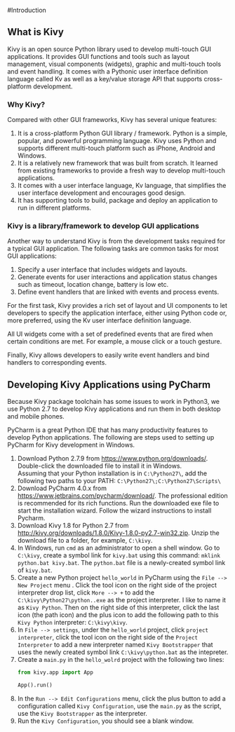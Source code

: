 #Introduction

## What is Kivy
Kivy is an open source Python library used to develop multi-touch GUI 
applications. It provides GUI functions and tools such as layout 
management, visual components (widgets), graphic and multi-touch tools
and event handling. It comes with a Pythonic user interface definition 
language called Kv as well as a key/value storage API that 
supports cross-platform development. 

### Why Kivy?
Compared with other GUI frameworks, Kivy has several unique features: 

1. It is a cross-platform Python GUI library / framework. Python is 
a simple, popular, and powerful programming language. Kivy uses
Python and supports different multi-touch platform such as iPhone, 
Android and Windows.
2. It is a relatively new framework that was built from scratch. It
learned from existing frameworks to provide a fresh way to develop
multi-touch applications. 
3. It comes with a user interface language, Kv language, that simplifies
the user interface development and encourages good design.
4. It has supporting tools to build, package and deploy an application 
to run in different platforms. 
 
### Kivy is a library/framework to develop GUI applications
Another way to understand Kivy is from the development tasks required
for a typical GUI application. The following tasks are common tasks for 
most GUI applications:

1. Specify a user interface that includes widgets and layouts. 
2. Generate events for user interactions and application status changes such 
as timeout, location change, battery is low etc.
3. Define event handlers that are linked with events and process events.

For the first task, Kivy provides a rich set of layout and UI components
to let developers to specify the application interface, either using
Python code or, more preferred, using the Kv user interface 
definition language. 
 
All UI widgets come with a set of predefined events that are fired when
certain conditions are met. For example, a mouse click or a touch gesture.

Finally, Kivy allows developers to easily write event handlers and
bind handlers to corresponding events. 

## Developing Kivy Applications using PyCharm
Because Kivy package toolchain has some issues to work in Python3, 
we use Python 2.7 to develop Kivy applications and run them in both
desktop and mobile phones. 

PyCharm is a great Python IDE that has many productivity features 
to develop Python applications. The following are steps used to 
setting up PyCharm for Kivy development in Windows.  

1. Download Python 2.7.9 from https://www.python.org/downloads/. 
Double-click the downloaded file to install it in Windows.  
Assuming that your Python installation is in `C:\Python27\`, 
add the following two paths to your PATH:
`C:\Python27\;C:\Python27\Scripts\`
2. Download PyCharm 4.0.x from https://www.jetbrains.com/pycharm/download/.
The professional edition is recommended for its rich functions. Run 
the downloaded exe file to start the installation wizard. Follow the
wizard instructions to install Pycharm.  
3. Download Kivy 1.8 for Python 2.7 from http://kivy.org/downloads/1.8.0/Kivy-1.8.0-py2.7-win32.zip.
Unzip the download file to a folder, for example, `C:\kivy`. 
4. In Windows, run `cmd` as an administrator to open a shell window. 
Go to `C:\kivy`, create a symbol link for `kivy.bat` using this command: 
`mklink python.bat kivy.bat`. The `python.bat` file is a newly-created symbol 
link of `kivy.bat`. 
5. Create a new Python project `hello_world` in PyCharm using the 
`File --> New Project` menu . Click the tool icon on the right side of the 
project interpreter drop list, click `More --> +` to add the 
`C:\kivy\Python27\python..exe` as the project interpreter. I like to name
it as `Kivy Python`. Then on the right side of this interpreter, click the 
last icon (the path icon) and the plus icon to add the following path to 
this `Kivy Python` interpreter: `C:\kivy\kivy`.
6. In `File --> settings`, under the `hello_world` project, click 
`project interpreter`, click the tool icon on the right side of 
the `Project Interpreter` to add a new interpreter named `Kivy Bootstrapper` 
that uses the newly created symbol link `C:\kivy\python.bat` as the intepreter.
7. Create a `main.py` in the `hello_wolrd` project with the following two lines:
    ```python
    from kivy.app import App
    
    App().run()
    ```
8. In the `Run --> Edit Configurations` menu, click the plus button 
to add a configuration called `Kivy Configuration`, use the `main.py` 
as the script, use the `Kivy Bootstrapper` as the interpreter.
9. Run the `Kivy Configuration`, you should see a blank window. 



